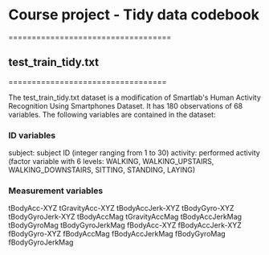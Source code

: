 # Course project - Tidy data codebook
===================================
## test_train_tidy.txt
==================================

The test_train_tidy.txt dataset is a modification of Smartlab's Human Activity Recognition Using Smartphones Dataset. It has 180 observations of 68 variables. The following variables are contained in the dataset:

### ID variables


subject: subject ID (integer ranging from 1 to 30)
activity: performed activity (factor variable with 6 levels: WALKING, WALKING_UPSTAIRS, WALKING_DOWNSTAIRS, SITTING, STANDING, LAYING)

### Measurement variables


tBodyAcc-XYZ
tGravityAcc-XYZ
tBodyAccJerk-XYZ
tBodyGyro-XYZ
tBodyGyroJerk-XYZ
tBodyAccMag
tGravityAccMag
tBodyAccJerkMag
tBodyGyroMag
tBodyGyroJerkMag
fBodyAcc-XYZ
fBodyAccJerk-XYZ
fBodyGyro-XYZ
fBodyAccMag
fBodyAccJerkMag
fBodyGyroMag
fBodyGyroJerkMag
